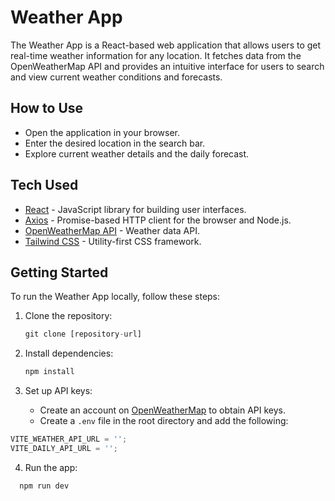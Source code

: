 # Weather App

The Weather App is a React-based web application that allows users to get real-time weather information for any location. It fetches data from the OpenWeatherMap API and provides an intuitive interface for users to search and view current weather conditions and forecasts.

## How to Use

- Open the application in your browser.
- Enter the desired location in the search bar.
- Explore current weather details and the daily forecast.

## Tech Used

- [React](https://reactjs.org/) - JavaScript library for building user interfaces.
- [Axios](https://axios-http.com/) - Promise-based HTTP client for the browser and Node.js.
- [OpenWeatherMap API](https://openweathermap.org/api) - Weather data API.
- [Tailwind CSS](https://tailwindcss.com/) - Utility-first CSS framework.

## Getting Started

To run the Weather App locally, follow these steps:

1. Clone the repository:

   ```js
   git clone [repository-url]
   ```

2. Install dependencies:

   ```js
   npm install
   ```

3. Set up API keys:

   - Create an account on [OpenWeatherMap](https://openweathermap.org/) to obtain API keys.
   - Create a `.env` file in the root directory and add the following:

```js
VITE_WEATHER_API_URL = '';
VITE_DAILY_API_URL = '';
```

4. Run the app:

```js
  npm run dev
```
